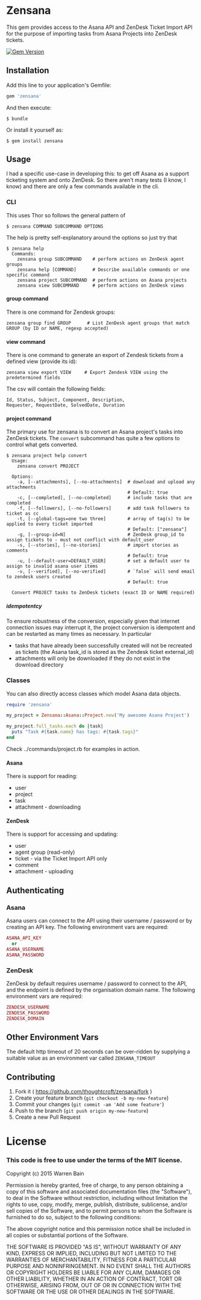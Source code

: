 # Zensana

This gem provides access to the Asana API and ZenDesk Ticket Import API
for the purpose of importing tasks from Asana Projects into ZenDesk
tickets.

[![Gem Version](https://badge.fury.io/rb/zensana.svg)](http://badge.fury.io/rb/zensana)

## Installation

Add this line to your application's Gemfile:

```ruby
gem 'zensana'
```

And then execute:

    $ bundle

Or install it yourself as:

    $ gem install zensana

## Usage

I had a specific use-case in developing this: to get off Asana as a
support ticketing system and onto ZenDesk. So there aren't many tests
(I know, I know) and there are only a few commands available in the cli.

### CLI

This uses Thor so follows the general pattern of

    $ zensana COMMAND SUBCOMMAND OPTIONS

The help is pretty self-explanatory around the options so just try that

    $ zensana help
      Commands:
        zensana group SUBCOMMAND    # perform actions on ZenDesk agent groups
        zensana help [COMMAND]      # Describe available commands or one specific command
        zensana project SUBCOMMAND  # perform actions on Asana projects
        zensana view SUBCOMMAND     # perform actions on ZenDesk views

#### group command

There is one command for Zendesk groups:

    zensana group find GROUP      # List ZenDesk agent groups that match GROUP (by ID or NAME, regexp accepted)

#### view command

There is one command to generate an export of Zendesk tickets from a
defined view (provide its id):

    zensana view export VIEW     # Export Zendesk VIEW using the predetermined fields

The csv will contain the following fields:

    Id, Status, Subject, Component, Description,
    Requester, RequestDate, SolvedDate, Duration

#### project command

The primary use for zensana is to convert an Asana project's tasks into
ZenDesk tickets. The `convert` subcommand has quite a few options to
control what gets converted.

    $ zensana project help convert
      Usage:
        zensana convert PROJECT

      Options:
        -a, [--attachments], [--no-attachments]  # download and upload any attachments
                                                 # Default: true
        -c, [--completed], [--no-completed]      # include tasks that are completed
        -f, [--followers], [--no-followers]      # add task followers to ticket as cc
        -t, [--global-tags=one two three]        # array of tag(s) to be applied to every ticket imported
                                                 # Default: ["zensana"]
        -g, [--group-id=N]                       # ZenDesk group_id to assign tickets to - must not conflict with default_user
        -s, [--stories], [--no-stories]          # import stories as comments
                                                 # Default: true
        -u, [--default-user=DEFAULT_USER]        # set a default user to assign to invalid asana user items
        -v, [--verified], [--no-verified]        # `false` will send email to zendesk users created
                                                 # Default: true

      Convert PROJECT tasks to ZenDesk tickets (exact ID or NAME required)

##### idempotentcy

To ensure robustness of the conversion, especially given that internet
connection issues may interrupt it, the project conversion is idempotent
and can be restarted as many times as necessary. In particular

* tasks that have already been successfully created will not be
  recreated as tickets (the Asana task_id is stored as the Zendesk
  ticket external_id)
* attachments will only be downloaded if they do not exist in the
  download directory

### Classes

You can also directly access classes which model Asana data objects.

```ruby
require 'zensana'

my_project = Zensana::Asana::Project.new('My awesome Asana Project')

my_project.full_tasks.each do |task|
  puts "Task #{task.name} has tags: #{task.tags}"
end
```

Check ../commands/project.rb for examples in action.

#### Asana

There is support for reading:
* user
* project
* task
* attachment - downloading

#### ZenDesk

There is support for accessing and updating:
* user
* agent group (read-only)
* ticket - via the Ticket Import API only
* comment
* attachment - uploading

## Authenticating

### Asana

Asana users can connect to the API using their username / password or
by creating an API key. The following environment vars are required:

```ruby
ASANA_API_KEY
  or
ASANA_USERNAME
ASANA_PASSWORD
```

### ZenDesk

ZenDesk by default requires username / password to connect to the API,
and the endpoint is defined by the organisation domain name. The following
environment vars are required:

```ruby
ZENDESK_USERNAME
ZENDESK_PASSWORD
ZENDESK_DOMAIN
```

## Other Environment Vars

The default http timeout of 20 seconds can be over-ridden by supplying a
suitable value as an environment var called `ZENSANA_TIMEOUT`

## Contributing

1. Fork it ( https://github.com/thoughtcroft/zensana/fork )
2. Create your feature branch (`git checkout -b my-new-feature`)
3. Commit your changes (`git commit -am 'Add some feature'`)
4. Push to the branch (`git push origin my-new-feature`)
5. Create a new Pull Request

# License

### This code is free to use under the terms of the MIT license.

Copyright (c) 2015 Warren Bain

Permission is hereby granted, free of charge, to any person obtaining
a copy of this software and associated documentation files (the
"Software"), to deal in the Software without restriction, including
without limitation the rights to use, copy, modify, merge, publish,
distribute, sublicense, and/or sell copies of the Software, and to
permit persons to whom the Software is furnished to do so, subject to
the following conditions:

The above copyright notice and this permission notice shall be
included in all copies or substantial portions of the Software.

THE SOFTWARE IS PROVIDED "AS IS", WITHOUT WARRANTY OF ANY KIND,
EXPRESS OR IMPLIED, INCLUDING BUT NOT LIMITED TO THE WARRANTIES OF
MERCHANTABILITY, FITNESS FOR A PARTICULAR PURPOSE AND
NONINFRINGEMENT. IN NO EVENT SHALL THE AUTHORS OR COPYRIGHT HOLDERS BE
LIABLE FOR ANY CLAIM, DAMAGES OR OTHER LIABILITY, WHETHER IN AN ACTION
OF CONTRACT, TORT OR OTHERWISE, ARISING FROM, OUT OF OR IN CONNECTION
WITH THE SOFTWARE OR THE USE OR OTHER DEALINGS IN THE SOFTWARE.

